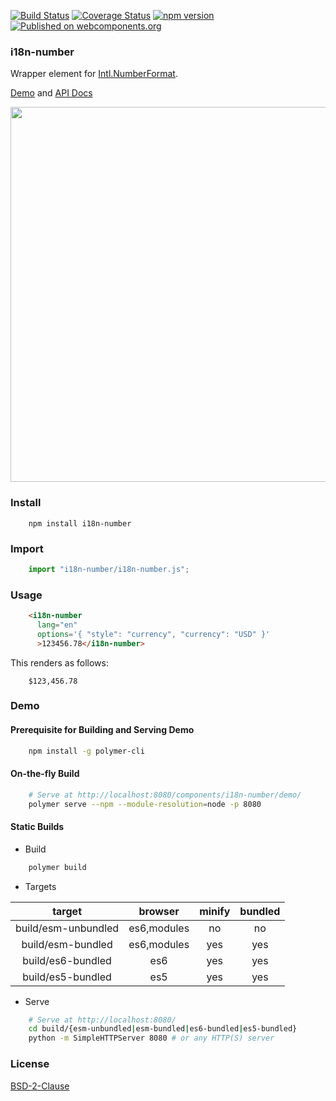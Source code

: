 [![Build Status](https://app.travis-ci.com/t2ym/i18n-number.svg?branch=master)](https://app.travis-ci.com/t2ym/i18n-number)
[![Coverage Status](https://coveralls.io/repos/github/t2ym/i18n-number/badge.svg?branch=master&build=26)](https://coveralls.io/github/t2ym/i18n-number?branch=master)
[![npm version](https://badge.fury.io/js/i18n-number.svg)](https://badge.fury.io/js/i18n-number)
[![Published on webcomponents.org](https://img.shields.io/badge/webcomponents.org-published-blue.svg)](https://www.webcomponents.org/element/t2ym/i18n-number)

### i18n-number

Wrapper element for [Intl.NumberFormat](https://developer.mozilla.org/en-US/docs/Web/JavaScript/Reference/Global_Objects/NumberFormat).

[Demo](https://t2ym.github.io/i18n-number/components/i18n-number/demo/) and [API Docs](https://www.webcomponents.org/element/t2ym/i18n-number/elements/i18n-number)

<img src="https://raw.githubusercontent.com/wiki/t2ym/i18n-number/i18n-number-demo.gif" width="600px">

### Install

```
    npm install i18n-number
```

### Import

```js
    import "i18n-number/i18n-number.js";
```

### Usage

```html
    <i18n-number 
      lang="en"
      options='{ "style": "currency", "currency": "USD" }' 
      >123456.78</i18n-number>
```

This renders as follows:

```
    $123,456.78
```

### Demo

#### Prerequisite for Building and Serving Demo

```sh
    npm install -g polymer-cli
```

#### On-the-fly Build

```sh
    # Serve at http://localhost:8080/components/i18n-number/demo/
    polymer serve --npm --module-resolution=node -p 8080
```

#### Static Builds

- Build

```sh
    polymer build
```

- Targets

| target | browser | minify | bundled |
|:-----:|:-------:|:------:|:-------:|
|build/esm-unbundled|es6,modules|no|no|
|build/esm-bundled  |es6,modules|yes|yes|
|build/es6-bundled  |es6        |yes|yes|
|build/es5-bundled  |es5        |yes|yes|

- Serve

```sh
    # Serve at http://localhost:8080/
    cd build/{esm-unbundled|esm-bundled|es6-bundled|es5-bundled}
    python -m SimpleHTTPServer 8080 # or any HTTP(S) server
```

### License

[BSD-2-Clause](https://github.com/t2ym/i18n-number/blob/master/LICENSE.md)
